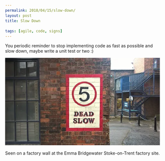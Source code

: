 ```yaml
---
permalink: 2018/04/15/slow-down/
layout: post
title: Slow Down

tags: [agile, code, signs]
---
```


You periodic reminder to stop implementing code as fast as possible and slow down, maybe
write a unit test or two :)

![slow down](/img/posts/slow-down/slow-down.webp)

Seen on a factory wall at the Emma Bridgewater Stoke-on-Trent factory site.
